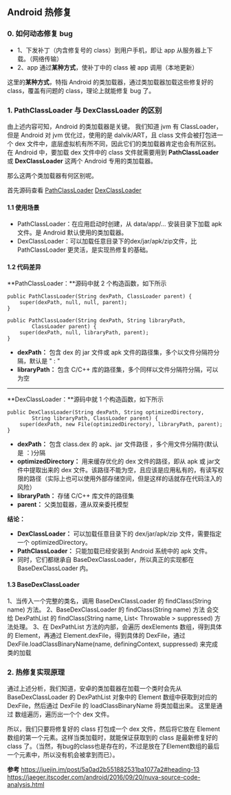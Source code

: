 ## Android 热修复

### 0. 如何动态修复 bug

- 1、下发补丁（内含修复号的 class）到用户手机，即让 app 从服务器上下载。（网络传输）
- 2、app 通过**某种方式**，使补丁中的 class 被 app 调用（本地更新）

这里的**某种方式**，特指 Android 的类加载器，通过类加载器加载这些修复好的 class，覆盖有问题的 class，理论上就能修复 bug 了。

### 1. PathClassLoader 与 DexClassLoader 的区别

由上述内容可知，Android 的类加载器是关键。
我们知道 jvm 有 ClassLoader，但是 Android 对 jvm 优化过，使用的是 dalvik/ART，且 class 文件会被打包进一个 dex 文件中，底层虚拟机有所不同，因此它们的类加载器肯定也会有所区别。
在 Android 中，要加载 dex 文件中的 class 文件就需要用到 **PathClassLoader** 或 **DexClassLoader** 这两个 Android 专用的类加载器。

那么这两个类加载器有何区别呢。

首先源码查看
[PathClassLoader](http://androidxref.com/5.0.0_r2/xref/libcore/dalvik/src/main/java/dalvik/system/PathClassLoader.java)
[DexClassLoader](http://androidxref.com/5.0.0_r2/xref/libcore/dalvik/src/main/java/dalvik/system/DexClassLoader.java)

#### 1.1 使用场景
- PathClassLoader：在应用启动时创建，从 data/app/... 安装目录下加载 apk 文件。是 Android 默认使用的类加载器。
- DexClassLoader：可以加载任意目录下的dex/jar/apk/zip文件，比 PathClassLoader 更灵活，是实现热修复的基础。

#### 1.2 代码差异

**PathClassLoader：**源码中就 2 个构造函数，如下所示
```
public PathClassLoader(String dexPath, ClassLoader parent) {
    super(dexPath, null, null, parent);
}

public PathClassLoader(String dexPath, String libraryPath,
        ClassLoader parent) {
    super(dexPath, null, libraryPath, parent);
}
```
- **dexPath：** 包含 dex 的 jar 文件或 apk 文件的路径集，多个以文件分隔符分隔，默认是 " : "
- **libraryPath：** 包含 C/C++ 库的路径集，多个同样以文件分隔符分隔，可以为空


- - -

**DexClassLoader：**源码中就 1 个构造函数，如下所示
```
public DexClassLoader(String dexPath, String optimizedDirectory,
        String libraryPath, ClassLoader parent) {
    super(dexPath, new File(optimizedDirectory), libraryPath, parent);
}
```
- **dexPath：** 包含 class.dex 的 apk、jar 文件路径 ，多个用文件分隔符(默认是 ：)分隔
- **optimizedDirectory：** 用来缓存优化的 dex 文件的路径，即从 apk 或 jar文件中提取出来的 dex 文件。该路径不能为空，且应该是应用私有的，有读写权限的路径（实际上也可以使用外部存储空间，但是这样的话就存在代码注入的风险）
- **libraryPath：** 存储 C/C++ 库文件的路径集
- **parent：** 父类加载器，遵从双亲委托模型

**结论：**
- **DexClassLoader：** 可以加载任意目录下的 dex/jar/apk/zip 文件，需要指定一个 optimizedDirectory。
- **PathClassLoader：** 只能加载已经安装到 Android 系统中的 apk 文件。
- 同时，它们都继承自 BaseDexClassLoader，所以真正的实现都在 BaseDexClassLoader 内。


#### 1.3 BaseDexClassLoader

1、当传入一个完整的类名，调用 BaseDexClassLoader 的 findClass(String name) 方法。
2、BaseDexClassLoader 的 findClass(String name) 方法 会交给 DexPathList 的 findClass(String name, List< Throwable > suppressed) 方法处理。
3、在 DexPathList 方法的内部，会遍历 dexElements 数组，得到具体的 Element，再通过 Element.dexFile，得到具体的 DexFile，通过 DexFile.loadClassBinaryName(name, definingContext, suppressed) 来完成类的加载


### 2. 热修复实现原理
通过上述分析，我们知道，安卓的类加载器在加载一个类时会先从 BaseDexClassLoader 的 DexPathList 对象中的 Element 数组中获取到对应的 DexFile，然后通过 DexFile 的 loadClassBinaryName 将类加载出来。
这里是通过 数组遍历，遍历出一个个 dex 文件。

所以，我们只要将修复好的 class 打包成一个 dex 文件，然后将它放在 Element 数组的第一个元素。这样当类加载时，就能保证获取到的 class 是最新修复好的 class 了。（当然，有bug的class也是存在的，不过是放在了Element数组的最后一个元素中，所以没有机会被拿到而已）。






**参考**
https://juejin.im/post/5a0ad2b551882531ba1077a2#heading-13
https://jaeger.itscoder.com/android/2016/09/20/nuva-source-code-analysis.html
